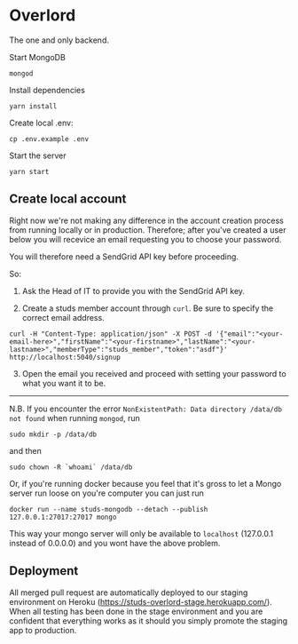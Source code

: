 # Overlord

The one and only backend.

Start MongoDB

`mongod`

Install dependencies

`yarn install`

Create local .env:

`cp .env.example .env`

Start the server

`yarn start`



## Create local account

Right now we're not making any difference in the account creation process from
running locally or in production. Therefore; after you've created a user below
you will recevice an email requesting you to choose your password.

You will therefore need a SendGrid API key before proceeding.

So:

1. Ask the Head of IT to provide you with the SendGrid API key.

2. Create a studs member account through `curl`. Be sure to specify the correct
email address.

```
curl -H "Content-Type: application/json" -X POST -d '{"email":"<your-email-here>","firstName":"<your-firstname>","lastName":"<your-lastname>","memberType":"studs_member","token":"asdf"}' http://localhost:5040/signup
```

3. Open the email you received and proceed with setting your password to what
you want it to be.

---

N.B. If you encounter the error `NonExistentPath: Data directory /data/db not found` when running `mongod`, run

`sudo mkdir -p /data/db`

and then

``sudo chown -R `whoami` /data/db``

Or, if you're running docker because you feel that it's gross to let a Mongo
server run loose on you're computer you can just run

```
docker run --name studs-mongodb --detach --publish 127.0.0.1:27017:27017 mongo
```

This way your mongo server will only be available to `localhost` (127.0.0.1
instead of 0.0.0.0) and you wont have the above problem.

## Deployment
All merged pull request are automatically deployed to our staging environment
on Heroku (https://studs-overlord-stage.herokuapp.com/). When all testing has
been done in the stage environment and you are confident that everything works
as it should you simply promote the staging app to production.
